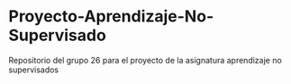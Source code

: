 # Proyecto-Aprendizaje-No-Supervisado
Repositorio del grupo 26 para el proyecto de la asignatura aprendizaje no supervisados
